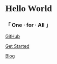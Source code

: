 

<h1><font face="verdana">Hello World</font></h1>
<h3>「 One · for · All 」</h3>

[GitHub](https://github.com/Sctwang/docsify)

[Get Started](#introduction)

[Blog](https://blog.mortre.top/)

